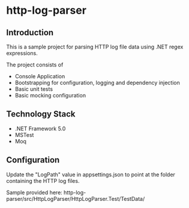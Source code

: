 # http-log-parser

## Introduction

This is a sample project for parsing HTTP log file data using .NET regex expressions.

The project consists of

* Console Application
* Bootstrapping for configuration, logging and dependency injection
* Basic unit tests
* Basic mocking configuration

## Technology Stack

* .NET Framework 5.0
* MSTest
* Moq

## Configuration

Update the "LogPath" value in appsettings.json to point at the folder containing the HTTP log files.

Sample provided here: http-log-parser/src/HttpLogParser/HttpLogParser.Test/TestData/
